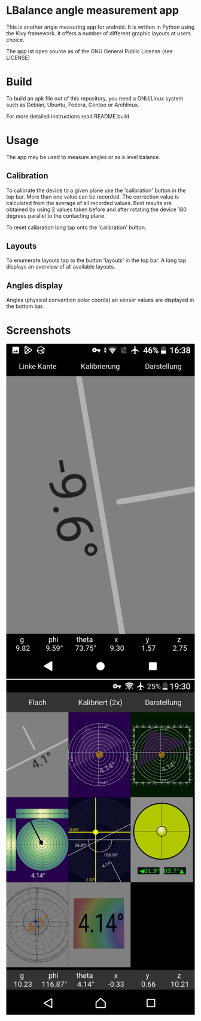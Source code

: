 

# LBalance angle measurement app

This is another angle measuring app for android. It is written
in Python using the Kivy framework. It offers a number of different
graphic layouts at users choice.

The app ist open source as of the GNU General Public License (see LICENSE)

# Build

To build an apk file out of this repository, you need a GNU/Linux system
such as Debian, Ubuntu, Fedora, Gentoo or Archlinux.

For more detailed instructions read README.build

# Usage

The app may be used to measure angles or as a level balance.

## Calibration

To calibrate the device to a given plane use the 'calibration' button in the
top bar. More than one value can be recorded. The correction value is
calculated from the average of all recorded values. Best results are obtained
by using 2 values taken before and after rotating the device 180 degrees
parallel to the contacting plane.

To reset calibration long tap onto the 'calibration' button.

## Layouts

To enumerate layouts tap to the button 'layouts' in the top bar. A long tap
displays an overview of all available layouts.

## Angles display

Angles (physical convention polar coords) an sensor values are displayed
in the bottom bar.

# Screenshots

![Screenshot](fastlane/metadata/android/en-US/images/phoneScreenshots/1.png)
![Screenshot](fastlane/metadata/android/en-US/images/phoneScreenshots/4.png)
